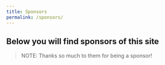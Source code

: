 ```yaml
---
title: Sponsors
permalink: /sponsors/
---
```


## Below you will find sponsors of this site

> NOTE: Thanks so much to them for being a sponsor!
